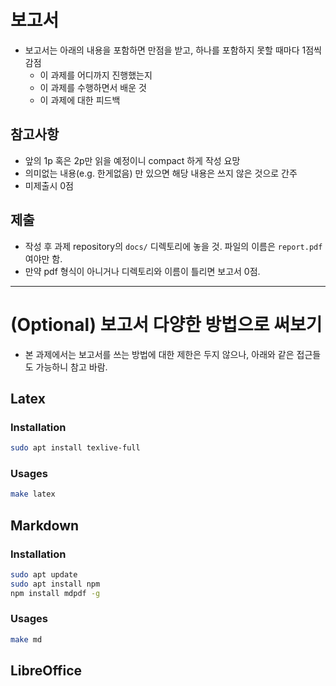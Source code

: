 # 보고서

- 보고서는 아래의 내용을 포함하면 만점을 받고, 하나를 포함하지 못할 때마다 1점씩 감점
    - 이 과제를 어디까지 진행했는지
    - 이 과제를 수행하면서 배운 것
    - 이 과제에 대한 피드백

## 참고사항

- 앞의 1p 혹은 2p만 읽을 예정이니 compact 하게 작성 요망
- 의미없는 내용(e.g. 한게없음) 만 있으면 해당 내용은 쓰지 않은 것으로 간주
- 미제출시 0점

## 제출

- 작성 후 과제 repository의 `docs/` 디렉토리에 놓을 것. 파일의 이름은 `report.pdf` 여야만 함.
- 만약 pdf 형식이 아니거나 디렉토리와 이름이 틀리면 보고서 0점.

---

# (Optional) 보고서 다양한 방법으로 써보기

- 본 과제에서는 보고서를 쓰는 방법에 대한 제한은 두지 않으나, 아래와 같은 접근들도 가능하니 참고 바람.

## Latex

### Installation

```sh
sudo apt install texlive-full
```

### Usages

```sh
make latex
```

## Markdown

### Installation

```sh
sudo apt update
sudo apt install npm
npm install mdpdf -g
```

### Usages

```sh
make md
```

## LibreOffice
